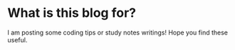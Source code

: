 # What is this blog for?

I am posting some coding tips or study notes writings!
Hope you find these useful.
